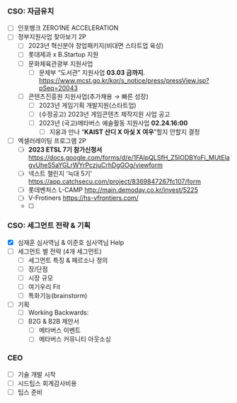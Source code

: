 ### CSO: 자금유치 
- [ ] 인포뱅크 ZERO1NE ACCELERATION
- [ ] 정부지원사업 찾아보기 2P
	- [ ] 2023년 혁신분야 창업패키지(비대면 스타트업 육성)
	- [ ] 롯데제과 x B.Startup 지원
	- [ ] 문화체육관광부 지원사업
		- [ ] 문체부 “도서관” 지원사업 **03.03 금까지**. https://www.mcst.go.kr/kor/s_notice/press/pressView.jsp?pSeq=20043
	- [ ] 콘텐츠진흥원 지원사업(추가채용 → 빠른 성장)
		- [ ] 2023년 게임기획 개발지원(스타트업)
		- [ ] (수정공고) 2023년 게임콘텐츠 제작지원 사업 공고
		- [ ] 2023년 (국고)메타버스 예술활동 지원사업 **02.24.16:00**
			- [ ] 지웅과 만나 “**KAIST 산디 X 아싳 X 여우**”할지 안할지 결정
- [ ] 엑셀러레이팅 프로그램 2P
	- [ ] **2023 ETSL 7기 참가신청서** https://docs.google.com/forms/d/e/1FAIpQLSfH_Z5IODBYoFi_MUtElagvUheS5aYGLrWYrPczjuCrhDgGOg/viewform
	- [ ] 넥스트 챌린지 ‘늑대 5기’ https://app.catchsecu.com/project/8369847267fc107/form 
	- [ ] 롯데벤처스 L-CAMP http://main.demoday.co.kr/invest/5225
	- [ ] V-Frotiners https://hs-vfrontiers.com/
	- [ ] 

### CSO: 세그먼트 전략 & 기획
- [x] 심재훈 심사역님 & 이준호 심사역님 Help
- [ ] 세그먼트 별 전략 (4개 세그먼트)
	- [ ] 세그먼트 특징 & 페르소나 정의
	- [ ] 장/단점
	- [ ] 시장 규모
	- [ ] 여기우리 Fit
	- [ ] 특화기능(brainstorm)
- [ ] 기획
	- [ ] Working Backwards: 
	- [ ] B2G & B2B 제안서
		- [ ] 메타버스 이벤트
		- [ ] 메타버스 커뮤니티 아웃소싱

### CEO
- [ ] 기술 개발 시작
- [ ] 시드팁스 회계감사비용
- [ ] 팁스 준비